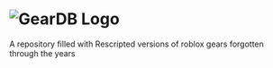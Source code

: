 # ![GearDB Logo](https://raw.githubusercontent.com/StarLandRBLX/GearDB/main/GearDB.png)
A repository filled with Rescripted versions of roblox gears forgotten through the years
